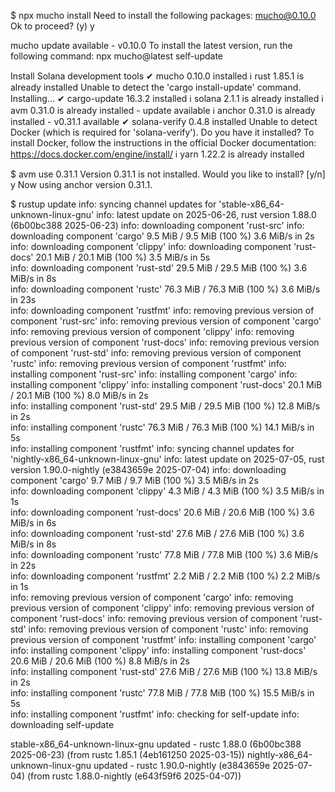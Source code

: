 $ npx mucho install
Need to install the following packages:
mucho@0.10.0
Ok to proceed? (y) y

 mucho update available - v0.10.0 
   To install the latest version, run the following command:
   npx mucho@latest self-update

 Install Solana development tools 
✔ mucho 0.10.0 installed
ℹ rust 1.85.1 is already installed
Unable to detect the 'cargo install-update' command. Installing...
✔ cargo-update 16.3.2 installed
ℹ solana 2.1.1 is already installed
ℹ avm 0.31.0 is already installed - update available
ℹ anchor 0.31.0 is already installed - v0.31.1 available
✔ solana-verify 0.4.8 installed
Unable to detect Docker (which is required for 'solana-verify'). Do you have it installed?
To install Docker, follow the instructions in the official Docker documentation: 
https://docs.docker.com/engine/install/
ℹ yarn 1.22.2 is already installed

$ avm use 0.31.1
Version 0.31.1 is not installed. Would you like to install? [y/n]
y
Now using anchor version 0.31.1.

$ rustup update
info: syncing channel updates for 'stable-x86_64-unknown-linux-gnu'
info: latest update on 2025-06-26, rust version 1.88.0 (6b00bc388 2025-06-23)
info: downloading component 'rust-src'
info: downloading component 'cargo'
  9.5 MiB /   9.5 MiB (100 %)   3.6 MiB/s in  2s         
info: downloading component 'clippy'
info: downloading component 'rust-docs'
 20.1 MiB /  20.1 MiB (100 %)   3.5 MiB/s in  5s         
info: downloading component 'rust-std'
 29.5 MiB /  29.5 MiB (100 %)   3.6 MiB/s in  8s         
info: downloading component 'rustc'
 76.3 MiB /  76.3 MiB (100 %)   3.6 MiB/s in 23s         
info: downloading component 'rustfmt'
info: removing previous version of component 'rust-src'
info: removing previous version of component 'cargo'
info: removing previous version of component 'clippy'
info: removing previous version of component 'rust-docs'
info: removing previous version of component 'rust-std'
info: removing previous version of component 'rustc'
info: removing previous version of component 'rustfmt'
info: installing component 'rust-src'
info: installing component 'cargo'
info: installing component 'clippy'
info: installing component 'rust-docs'
 20.1 MiB /  20.1 MiB (100 %)   8.0 MiB/s in  2s         
info: installing component 'rust-std'
 29.5 MiB /  29.5 MiB (100 %)  12.8 MiB/s in  2s         
info: installing component 'rustc'
 76.3 MiB /  76.3 MiB (100 %)  14.1 MiB/s in  5s         
info: installing component 'rustfmt'
info: syncing channel updates for 'nightly-x86_64-unknown-linux-gnu'
info: latest update on 2025-07-05, rust version 1.90.0-nightly (e3843659e 2025-07-04)
info: downloading component 'cargo'
  9.7 MiB /   9.7 MiB (100 %)   3.5 MiB/s in  2s         
info: downloading component 'clippy'
  4.3 MiB /   4.3 MiB (100 %)   3.5 MiB/s in  1s         
info: downloading component 'rust-docs'
 20.6 MiB /  20.6 MiB (100 %)   3.6 MiB/s in  6s         
info: downloading component 'rust-std'
 27.6 MiB /  27.6 MiB (100 %)   3.6 MiB/s in  8s         
info: downloading component 'rustc'
 77.8 MiB /  77.8 MiB (100 %)   3.6 MiB/s in 22s         
info: downloading component 'rustfmt'
  2.2 MiB /   2.2 MiB (100 %)   2.2 MiB/s in  1s         
info: removing previous version of component 'cargo'
info: removing previous version of component 'clippy'
info: removing previous version of component 'rust-docs'
info: removing previous version of component 'rust-std'
info: removing previous version of component 'rustc'
info: removing previous version of component 'rustfmt'
info: installing component 'cargo'
info: installing component 'clippy'
info: installing component 'rust-docs'
 20.6 MiB /  20.6 MiB (100 %)   8.8 MiB/s in  2s         
info: installing component 'rust-std'
 27.6 MiB /  27.6 MiB (100 %)  13.8 MiB/s in  2s         
info: installing component 'rustc'
 77.8 MiB /  77.8 MiB (100 %)  15.5 MiB/s in  5s         
info: installing component 'rustfmt'
info: checking for self-update
info: downloading self-update

   stable-x86_64-unknown-linux-gnu updated - rustc 1.88.0 (6b00bc388 2025-06-23) (from rustc 1.85.1 (4eb161250 2025-03-15))
  nightly-x86_64-unknown-linux-gnu updated - rustc 1.90.0-nightly (e3843659e 2025-07-04) (from rustc 1.88.0-nightly (e643f59f6 2025-04-07))
